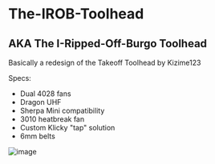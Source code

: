 # The-IROB-Toolhead
## AKA The I-Ripped-Off-Burgo Toolhead
Basically a redesign of the Takeoff Toolhead by Kizime123 

Specs:
 - Dual 4028 fans
 - Dragon UHF
 - Sherpa Mini compatibility
 - 3010 heatbreak fan
 - Custom Klicky "tap" solution
 - 6mm belts

![image](https://github.com/MongooseTNM/The-IROB-Toolhead/assets/66395216/9db0024b-292f-4412-907a-e26762a62c72)
